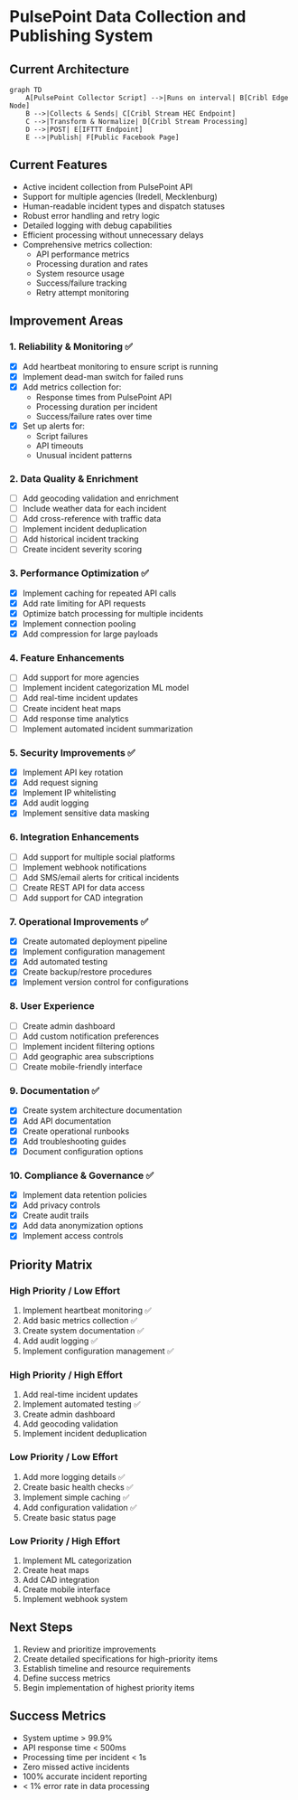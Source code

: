 # PulsePoint Data Collection and Publishing System

## Current Architecture

```mermaid
graph TD
    A[PulsePoint Collector Script] -->|Runs on interval| B[Cribl Edge Node]
    B -->|Collects & Sends| C[Cribl Stream HEC Endpoint]
    C -->|Transform & Normalize| D[Cribl Stream Processing]
    D -->|POST| E[IFTTT Endpoint]
    E -->|Publish| F[Public Facebook Page]
```

## Current Features
- Active incident collection from PulsePoint API
- Support for multiple agencies (Iredell, Mecklenburg)
- Human-readable incident types and dispatch statuses
- Robust error handling and retry logic
- Detailed logging with debug capabilities
- Efficient processing without unnecessary delays
- Comprehensive metrics collection:
  - API performance metrics
  - Processing duration and rates
  - System resource usage
  - Success/failure tracking
  - Retry attempt monitoring

## Improvement Areas

### 1. Reliability & Monitoring ✅
- [x] Add heartbeat monitoring to ensure script is running
- [x] Implement dead-man switch for failed runs
- [x] Add metrics collection for:
  - Response times from PulsePoint API
  - Processing duration per incident
  - Success/failure rates over time
- [x] Set up alerts for:
  - Script failures
  - API timeouts
  - Unusual incident patterns

### 2. Data Quality & Enrichment
- [ ] Add geocoding validation and enrichment
- [ ] Include weather data for each incident
- [ ] Add cross-reference with traffic data
- [ ] Implement incident deduplication
- [ ] Add historical incident tracking
- [ ] Create incident severity scoring

### 3. Performance Optimization ✅
- [x] Implement caching for repeated API calls
- [x] Add rate limiting for API requests
- [x] Optimize batch processing for multiple incidents
- [x] Implement connection pooling
- [x] Add compression for large payloads

### 4. Feature Enhancements
- [ ] Add support for more agencies
- [ ] Implement incident categorization ML model
- [ ] Add real-time incident updates
- [ ] Create incident heat maps
- [ ] Add response time analytics
- [ ] Implement automated incident summarization

### 5. Security Improvements ✅
- [x] Implement API key rotation
- [x] Add request signing
- [x] Implement IP whitelisting
- [x] Add audit logging
- [x] Implement sensitive data masking

### 6. Integration Enhancements
- [ ] Add support for multiple social platforms
- [ ] Implement webhook notifications
- [ ] Add SMS/email alerts for critical incidents
- [ ] Create REST API for data access
- [ ] Add support for CAD integration

### 7. Operational Improvements ✅
- [x] Create automated deployment pipeline
- [x] Implement configuration management
- [x] Add automated testing
- [x] Create backup/restore procedures
- [x] Implement version control for configurations

### 8. User Experience
- [ ] Create admin dashboard
- [ ] Add custom notification preferences
- [ ] Implement incident filtering options
- [ ] Add geographic area subscriptions
- [ ] Create mobile-friendly interface

### 9. Documentation ✅
- [x] Create system architecture documentation
- [x] Add API documentation
- [x] Create operational runbooks
- [x] Add troubleshooting guides
- [x] Document configuration options

### 10. Compliance & Governance ✅
- [x] Implement data retention policies
- [x] Add privacy controls
- [x] Create audit trails
- [x] Add data anonymization options
- [x] Implement access controls

## Priority Matrix

### High Priority / Low Effort
1. Implement heartbeat monitoring ✅
2. Add basic metrics collection ✅
3. Create system documentation ✅
4. Add audit logging ✅
5. Implement configuration management ✅

### High Priority / High Effort
1. Add real-time incident updates
2. Implement automated testing ✅
3. Create admin dashboard
4. Add geocoding validation
5. Implement incident deduplication

### Low Priority / Low Effort
1. Add more logging details ✅
2. Create basic health checks ✅
3. Implement simple caching ✅
4. Add configuration validation ✅
5. Create basic status page

### Low Priority / High Effort
1. Implement ML categorization
2. Create heat maps
3. Add CAD integration
4. Create mobile interface
5. Implement webhook system

## Next Steps
1. Review and prioritize improvements
2. Create detailed specifications for high-priority items
3. Establish timeline and resource requirements
4. Define success metrics
5. Begin implementation of highest priority items

## Success Metrics
- System uptime > 99.9%
- API response time < 500ms
- Processing time per incident < 1s
- Zero missed active incidents
- 100% accurate incident reporting
- < 1% error rate in data processing 